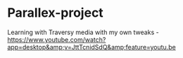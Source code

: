 # Parallex-project
Learning with Traversy media with my own tweaks - https://www.youtube.com/watch?app=desktop&amp;v=JttTcnidSdQ&amp;feature=youtu.be
